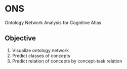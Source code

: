 # ONS
Ontology Network Analysis for Cognitive Atlas

## Objective
1. Visualize ontology network
2. Predict classes of concepts
3. Predict relation of concepts by concept-task relation
